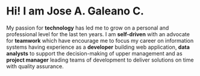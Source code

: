 # Hi! I am Jose A. Galeano C.
My passion for **technology** has led me to grow on a personal and professional level for the last ten years. I am **self-driven** with an advocate for **teamwork** which have encourage me to focus my career on information systems having experience as a **developer** building web application, **data analysts** to support the decision-making of upper management and as **project manager** leading teams of development to deliver solutions on time with quality assurance.
